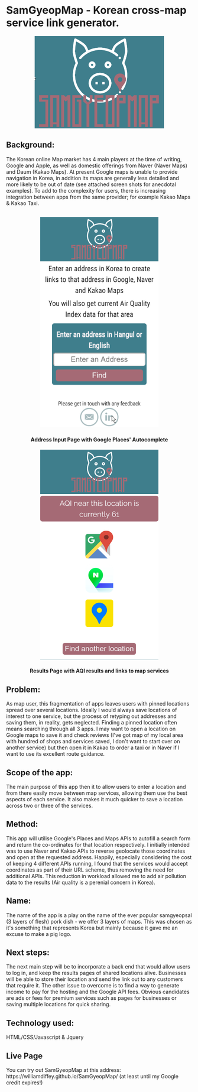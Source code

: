 <h1>SamGyeopMap - Korean cross-map service link generator.</h1>

<p align="center">
<img width="350" height="250" src="READMEimages/Header.png">
</p>


<h2>Background:</h2>
The Korean online Map market has 4 main players at the time of writing, Google and Apple, as well as domestic offerings from Naver (Naver Maps) and Daum (Kakao Maps). At present Google maps is unable to provide navigation in Korea, in addition its maps are generally less detailed and more likely to be out of date (see attached screen shots for anecdotal examples). To add to the complexity for users, there is increasing integration between apps from the same provider; for example Kakao Maps & Kakao Taxi.



<h2><p align="center">
<img width="320" height="568" alt="Address Input Page" src="READMEimages/williamdiffey.github.io_SamGyeopMap_(iPhone 5_SE)2.png">
</p>
<h4 align="center">Address Input Page with Google Places' Autocomplete</h2>

<p align="center">
<img width="320" height="568" alt="Links and AQI Page" src="READMEimages/williamdiffey.github.io_SamGyeopMap_(iPhone 5_SE) (1).png">
</p>
<h4 align="center">Results Page with AQI results and links to map services</h2>


<h2>Problem:</h2>
As map user, this fragmentation of apps leaves users with pinned locations spread over several locations. Ideally I would always save locations of interest to one service, but the process of retyping out addresses and saving them, in reality, gets neglected. Finding a pinned location often means searching through all 3 apps. I may want to open a location on Google maps to save it and check reviews (I've got map of my local area with hundred of shops and services saved, I don't want to start over on another service) but then open it in Kakao to order a taxi or in Naver if I want to use its excellent route guidance.

<h2>Scope of the app:</h2>
The main purpose of this app then it to allow users to enter a location and from there easily move between map services, allowing them use the best aspects of each service. It also makes it much quicker to save a location across two or three of the services.


<h2>Method:</h2>
This app will utilise Google's Places and Maps APIs to autofill a search form and return the co-ordinates for that location respectively. I initially intended was to use Naver and Kakao APIs to reverse geolocate those coordinates and open at the requested address. Happily, especially considering the cost of keeping 4 different APIs running, I found that the services would accept coordinates as part of their URL scheme, thus removing the need for additional APIs. This reduction in workload allowed me to add air pollution data to the results (Air quality is a perenial concern in Korea).

<h2>Name:</h2>
The name of the app is a play on the name of the ever popular samgyeopsal (3 layers of flesh) pork dish - we offer 3 layers of maps. This was chosen as it's something that represents Korea but mainly because it gave me an excuse to make a pig logo.

<h2>Next steps:</h2>
The next main step will be to incorporate a back end that would allow users to log in, and keep the results pages of shared locations alive. Businesses will be able to store their location and send the link out to any customers that require it.
The other issue to overcome is to find a way to generate income to pay for the hosting and the Google API fees. Obvious candidates are ads or fees for premium services such as pages for businesses or saving multiple locations for quick sharing.  

<h2>Technology used:</h2>
HTML/CSS/Javascript & Jquery

<h2>Live Page</h2>
You can try out SamGyeopMap at this address: https://williamdiffey.github.io/SamGyeopMap/ (at least until my Google credit expires!)
